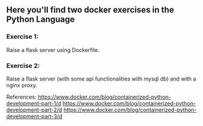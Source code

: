 ## Here you'll find two docker exercises in the Python Language

### Exercise 1:
Raise a flask server using Dockerfile.

### Exercise 2:
Raise a flask server (with some api functionalities with mysql db) and with a nginx proxy.

References: 
https://www.docker.com/blog/containerized-python-development-part-1/d
https://www.docker.com/blog/containerized-python-development-part-2/d
https://www.docker.com/blog/containerized-python-development-part-3/d
